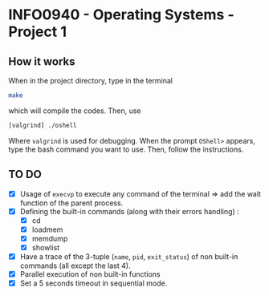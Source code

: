 # INFO0940 - Operating Systems - Project 1

## How it works
When in the project directory, type in the terminal
```bash
make
```
which will compile the codes. Then, use
```bash
[valgrind] ./oshell
```
Where `valgrind` is used for debugging.
When the prompt `OShell>` appears, type the bash command you want to use. Then, follow the instructions.

## TO DO
- [X] Usage of `execvp` to execute any command of the terminal => add the wait function of the parent process.
- [X] Defining the built-in commands (along with their errors handling) :
    - [X] cd
    - [X] loadmem
    - [X] memdump
    - [X] showlist
- [X] Have a trace of the 3-tuple (`name`, `pid`, `exit_status`) of non built-in commands (all except the last 4).
- [X] Parallel execution of non built-in functions
- [X] Set a 5 seconds timeout in sequential mode.

